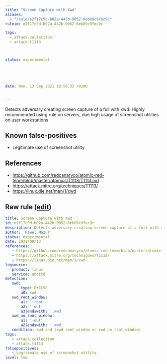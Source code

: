 ```yaml
---
title: "Screen Capture with Xwd"
aliases:
  - "/rule/e2f17c5d-b02a-442b-9052-6eb89c9fec9c"
ruleid: e2f17c5d-b02a-442b-9052-6eb89c9fec9c

tags:
  - attack.collection
  - attack.t1113



status: experimental





date: Mon, 13 Sep 2021 18:56:33 +0200


---
```


Detects adversary creating screen capture of a full with xwd. Highly recommended using rule on servers, due high usage of screenshot utilities on user workstations

<!--more-->


## Known false-positives

* Legitimate use of screenshot utility



## References

* https://github.com/redcanaryco/atomic-red-team/blob/master/atomics/T1113/T1113.md
* https://attack.mitre.org/techniques/T1113/
* https://linux.die.net/man/1/xwd


## Raw rule ([edit](https://github.com/SigmaHQ/sigma/edit/master/rules/linux/auditd/lnx_auditd_screencaputre_xwd.yml))
```yaml
title: Screen Capture with Xwd
id: e2f17c5d-b02a-442b-9052-6eb89c9fec9c
description: Detects adversary creating screen capture of a full with xwd. Highly recommended using rule on servers, due high usage of screenshot utilities on user workstations
author: 'Pawel Mazur'
status: experimental
date: 2021/09/13
references:
   - https://github.com/redcanaryco/atomic-red-team/blob/master/atomics/T1113/T1113.md
   - https://attack.mitre.org/techniques/T1113/
   - https://linux.die.net/man/1/xwd
logsource:
   product: linux
   service: auditd
detection:
   xwd:
       type: EXECVE
       a0: xwd
   xwd_root_window:
       a1: '-root'
       a2: '-out'
       a3|endswith: '.xwd'
   xwd_no_root_window:
       a1: '-out'
       a2|endswith: '.xwd'
   condition: xwd and (xwd_root_window or xwd_no_root_window)
tags:
   - attack.collection
   - attack.t1113
falsepositives:
   - Legitimate use of screenshot utility
level: low

```
